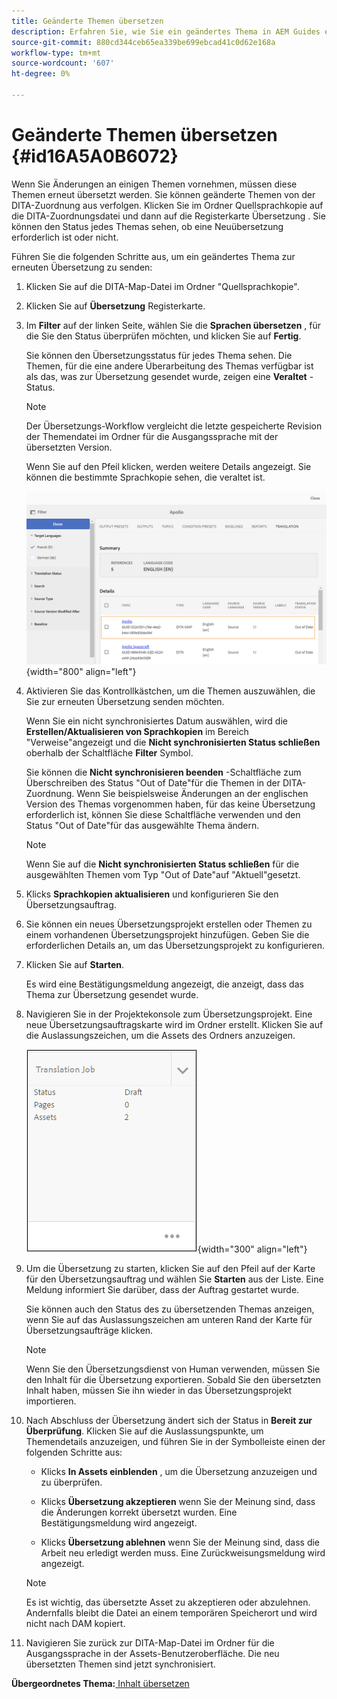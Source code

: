 ```yaml
---
title: Geänderte Themen übersetzen
description: Erfahren Sie, wie Sie ein geändertes Thema in AEM Guides erneut übersetzen.
source-git-commit: 880cd344ceb65ea339be699ebcad41c0d62e168a
workflow-type: tm+mt
source-wordcount: '607'
ht-degree: 0%

---
```


# Geänderte Themen übersetzen {#id16A5A0B6072}

Wenn Sie Änderungen an einigen Themen vornehmen, müssen diese Themen erneut übersetzt werden. Sie können geänderte Themen von der DITA-Zuordnung aus verfolgen. Klicken Sie im Ordner Quellsprachkopie auf die DITA-Zuordnungsdatei und dann auf die Registerkarte Übersetzung . Sie können den Status jedes Themas sehen, ob eine Neuübersetzung erforderlich ist oder nicht.

Führen Sie die folgenden Schritte aus, um ein geändertes Thema zur erneuten Übersetzung zu senden:

1. Klicken Sie auf die DITA-Map-Datei im Ordner &quot;Quellsprachkopie&quot;.

1. Klicken Sie auf **Übersetzung** Registerkarte.

1. Im **Filter** auf der linken Seite, wählen Sie die **Sprachen übersetzen** , für die Sie den Status überprüfen möchten, und klicken Sie auf **Fertig**.

   Sie können den Übersetzungsstatus für jedes Thema sehen. Die Themen, für die eine andere Überarbeitung des Themas verfügbar ist als das, was zur Übersetzung gesendet wurde, zeigen eine **Veraltet** -Status.

   >[!NOTE]
   >
   > Der Übersetzungs-Workflow vergleicht die letzte gespeicherte Revision der Themendatei im Ordner für die Ausgangssprache mit der übersetzten Version.

   Wenn Sie auf den Pfeil klicken, werden weitere Details angezeigt. Sie können die bestimmte Sprachkopie sehen, die veraltet ist.

   ![](images/out-of-sync-uuid.png){width="800" align="left"}

1. Aktivieren Sie das Kontrollkästchen, um die Themen auszuwählen, die Sie zur erneuten Übersetzung senden möchten.

   Wenn Sie ein nicht synchronisiertes Datum auswählen, wird die **Erstellen/Aktualisieren von Sprachkopien** im Bereich &quot;Verweise&quot;angezeigt und die **Nicht synchronisierten Status schließen** oberhalb der Schaltfläche **Filter** Symbol.

   Sie können die **Nicht synchronisieren beenden** -Schaltfläche zum Überschreiben des Status &quot;Out of Date&quot;für die Themen in der DITA-Zuordnung. Wenn Sie beispielsweise Änderungen an der englischen Version des Themas vorgenommen haben, für das keine Übersetzung erforderlich ist, können Sie diese Schaltfläche verwenden und den Status &quot;Out of Date&quot;für das ausgewählte Thema ändern.

   >[!NOTE]
   >
   > Wenn Sie auf die **Nicht synchronisierten Status schließen** für die ausgewählten Themen vom Typ &quot;Out of Date&quot;auf &quot;Aktuell&quot;gesetzt.

1. Klicks **Sprachkopien aktualisieren** und konfigurieren Sie den Übersetzungsauftrag.

1. Sie können ein neues Übersetzungsprojekt erstellen oder Themen zu einem vorhandenen Übersetzungsprojekt hinzufügen. Geben Sie die erforderlichen Details an, um das Übersetzungsprojekt zu konfigurieren.

1. Klicken Sie auf **Starten**.

   Es wird eine Bestätigungsmeldung angezeigt, die anzeigt, dass das Thema zur Übersetzung gesendet wurde.

1. Navigieren Sie in der Projektekonsole zum Übersetzungsprojekt. Eine neue Übersetzungsauftragskarte wird im Ordner erstellt. Klicken Sie auf die Auslassungszeichen, um die Assets des Ordners anzuzeigen.

   ![](images/incremental-job.PNG){width="300" align="left"}

1. Um die Übersetzung zu starten, klicken Sie auf den Pfeil auf der Karte für den Übersetzungsauftrag und wählen Sie **Starten** aus der Liste. Eine Meldung informiert Sie darüber, dass der Auftrag gestartet wurde.

   Sie können auch den Status des zu übersetzenden Themas anzeigen, wenn Sie auf das Auslassungszeichen am unteren Rand der Karte für Übersetzungsaufträge klicken.

   >[!NOTE]
   >
   > Wenn Sie den Übersetzungsdienst von Human verwenden, müssen Sie den Inhalt für die Übersetzung exportieren. Sobald Sie den übersetzten Inhalt haben, müssen Sie ihn wieder in das Übersetzungsprojekt importieren.

1. Nach Abschluss der Übersetzung ändert sich der Status in **Bereit zur Überprüfung**. Klicken Sie auf die Auslassungspunkte, um Themendetails anzuzeigen, und führen Sie in der Symbolleiste einen der folgenden Schritte aus:

   - Klicks **In Assets einblenden** , um die Übersetzung anzuzeigen und zu überprüfen.

   - Klicks **Übersetzung akzeptieren** wenn Sie der Meinung sind, dass die Änderungen korrekt übersetzt wurden. Eine Bestätigungsmeldung wird angezeigt.

   - Klicks **Übersetzung ablehnen** wenn Sie der Meinung sind, dass die Arbeit neu erledigt werden muss. Eine Zurückweisungsmeldung wird angezeigt.

   >[!NOTE]
   >
   > Es ist wichtig, das übersetzte Asset zu akzeptieren oder abzulehnen. Andernfalls bleibt die Datei an einem temporären Speicherort und wird nicht nach DAM kopiert.

1. Navigieren Sie zurück zur DITA-Map-Datei im Ordner für die Ausgangssprache in der Assets-Benutzeroberfläche. Die neu übersetzten Themen sind jetzt synchronisiert.


**Übergeordnetes Thema:**[ Inhalt übersetzen](translation.md)
